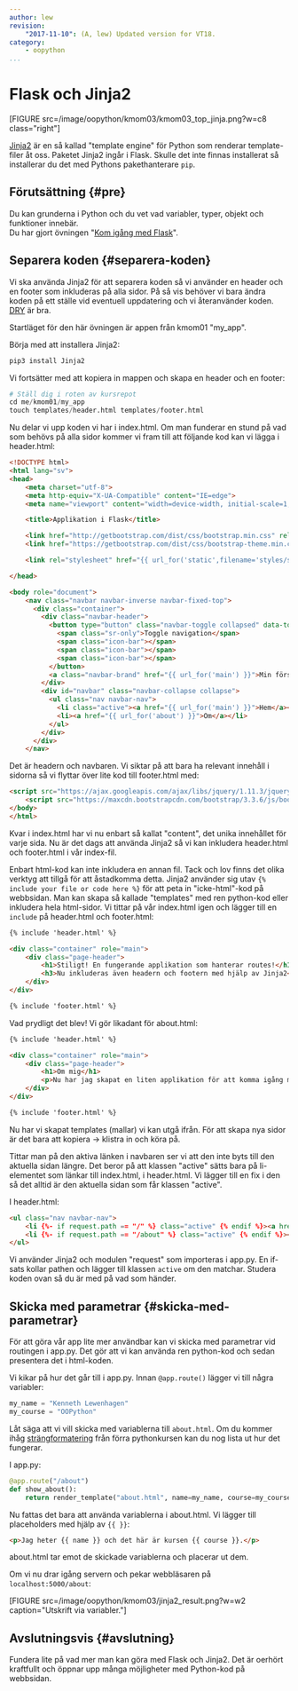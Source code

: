 ```yaml
---
author: lew
revision:
    "2017-11-10": (A, lew) Updated version for VT18.
category:
    - oopython
...
```

Flask och Jinja2
===================================

[FIGURE src=/image/oopython/kmom03/kmom03_top_jinja.png?w=c8 class="right"]

[Jinja2](http://jinja.pocoo.org/) är en så kallad "template engine" för Python som renderar template-filer åt oss. Paketet Jinja2 ingår i Flask. Skulle det inte finnas installerat så installerar du det med Pythons pakethanterare `pip`.

<!--more-->



Förutsättning {#pre}
-------------------------------

Du kan grunderna i Python och du vet vad variabler, typer, objekt och funktioner innebär.  
Du har gjort övningen "[Kom igång med Flask](kunskap/kom-igang-med-flask)".  
<!-- Du har gjort övningen "[Kom igång med objekt](kunskap/kom-igang-med-objekt)". -->



Separera koden {#separera-koden}
------------------------------

Vi ska använda Jinja2 för att separera koden så vi använder en header och en footer som inkluderas på alla sidor. På så vis behöver vi bara ändra koden på ett ställe vid eventuell uppdatering och vi återanvänder koden. [DRY](https://en.wikipedia.org/wiki/Don%27t_repeat_yourself) är bra.  

Startläget för den här övningen är appen från kmom01 "my_app".  

Börja med att installera Jinja2:  

```python
pip3 install Jinja2
```

Vi fortsätter med att kopiera in mappen och skapa en header och en footer:

```python
# Ställ dig i roten av kursrepot
cd me/kmom01/my_app
touch templates/header.html templates/footer.html
```

Nu delar vi upp koden vi har i index.html. Om man funderar en stund på vad som behövs på alla sidor kommer vi fram till att följande kod kan vi lägga i header.html:

```html
<!DOCTYPE html>
<html lang="sv">
<head>
    <meta charset="utf-8">
    <meta http-equiv="X-UA-Compatible" content="IE=edge">
    <meta name="viewport" content="width=device-width, initial-scale=1, shrink-to-fit=no">

    <title>Applikation i Flask</title>

    <link href="http://getbootstrap.com/dist/css/bootstrap.min.css" rel="stylesheet">
    <link href="https://getbootstrap.com/dist/css/bootstrap-theme.min.css" rel="stylesheet">

    <link rel="stylesheet" href="{{ url_for('static',filename='styles/style.css') }}">

</head>

<body role="document">
    <nav class="navbar navbar-inverse navbar-fixed-top">
      <div class="container">
        <div class="navbar-header">
          <button type="button" class="navbar-toggle collapsed" data-toggle="collapse" data-target="#navbar" aria-expanded="false" aria-controls="navbar">
            <span class="sr-only">Toggle navigation</span>
            <span class="icon-bar"></span>
            <span class="icon-bar"></span>
            <span class="icon-bar"></span>
          </button>
          <a class="navbar-brand" href="{{ url_for('main') }}">Min första Flask app</a>
        </div>
        <div id="navbar" class="navbar-collapse collapse">
          <ul class="nav navbar-nav">
            <li class="active"><a href="{{ url_for('main') }}">Hem</a></li>
            <li><a href="{{ url_for('about') }}">Om</a></li>
          </ul>
        </div>
      </div>
    </nav>
```

Det är headern och navbaren. Vi siktar på att bara ha relevant innehåll i sidorna så vi flyttar över lite kod till footer.html med:

```html
<script src="https://ajax.googleapis.com/ajax/libs/jquery/1.11.3/jquery.min.js"></script>
    <script src="https://maxcdn.bootstrapcdn.com/bootstrap/3.3.6/js/bootstrap.min.js"></script>
</body>
</html>
```

Kvar i index.html har vi nu enbart så kallat "content", det unika innehållet för varje sida. Nu är det dags att använda Jinja2 så vi kan inkludera header.html och footer.html i vår index-fil.  

Enbart html-kod kan inte inkludera en annan fil. Tack och lov finns det olika verktyg att tillgå för att åstadkomma detta. Jinja2 använder sig utav `{% include your file or code here %}` för att peta in "icke-html"-kod på webbsidan. Man kan skapa så kallade "templates" med ren python-kod eller inkludera hela html-sidor. Vi tittar på vår index.html igen och lägger till en `include` på header.html och footer.html:

```html
{% include 'header.html' %}

<div class="container" role="main">
    <div class="page-header">
        <h1>Stiligt! En fungerande applikation som hanterar routes!</h1>
        <h3>Nu inkluderas även headern och footern med hjälp av Jinja2</h3>
    </div>
</div>

{% include 'footer.html' %}
```

Vad prydligt det blev! Vi gör likadant för about.html:

```html
{% include 'header.html' %}

<div class="container" role="main">
    <div class="page-header">
        <h1>Om mig</h1>
        <p>Nu har jag skapat en liten applikation för att komma igång med Flask.</p>
    </div>
</div>

{% include 'footer.html' %}
```

Nu har vi skapat templates (mallar) vi kan utgå ifrån. För att skapa nya sidor är det bara att kopiera -> klistra in och köra på.  

Tittar man på den aktiva länken i navbaren ser vi att den inte byts till den aktuella sidan längre. Det beror på att klassen "active" sätts bara på li-elementet som länkar till index.html, i header.html. Vi lägger till en fix i den så det alltid är den aktuella sidan som får klassen "active".  

I header.html:

```html
<ul class="nav navbar-nav">
    <li {%- if request.path == "/" %} class="active" {% endif %}><a href="{{ url_for('main') }}">Hem</a></li>
    <li {%- if request.path == "/about" %} class="active" {% endif %}><a href="{{ url_for('about') }}">Om</a></li>
</ul>
```

Vi använder Jinja2 och modulen "request" som importeras i app.py. En if-sats kollar pathen och lägger till klassen `active` om den matchar. Studera koden ovan så du är med på vad som händer.



Skicka med parametrar {#skicka-med-parametrar}
------------------------------

För att göra vår app lite mer användbar kan vi skicka med parametrar vid routingen i app.py. Det gör att vi kan använda ren python-kod och sedan presentera det i html-koden.  

Vi kikar på hur det går till i app.py. Innan `@app.route()` lägger vi till några variabler:  

```python
my_name = "Kenneth Lewenhagen"
my_course = "OOPython"
```

Låt säga att vi vill skicka med variablerna till `about.html`. Om du kommer ihåg [strängformatering](https://www.youtube.com/watch?v=BkMm0lX-Ytc&list=PLKtP9l5q3ce93pTlN_dnDpsTwGLCXJEpd&index=18) från förra pythonkursen kan du nog lista ut hur det fungerar.  

I app.py:

```python
@app.route("/about")
def show_about():
    return render_template("about.html", name=my_name, course=my_course)
```

Nu fattas det bara att använda variablerna i about.html. Vi lägger till placeholders med hjälp av `{{ }}`:

```html
<p>Jag heter {{ name }} och det här är kursen {{ course }}.</p>
```

about.html tar emot de skickade variablerna och placerar ut dem.

Om vi nu drar igång servern och pekar webbläsaren på `localhost:5000/about`:

[FIGURE src=/image/oopython/kmom03/jinja2_result.png?w=w2 caption="Utskrift via variabler."]



Avslutningsvis {#avslutning}
------------------------------

Fundera lite på vad mer man kan göra med Flask och Jinja2. Det är oerhört kraftfullt och öppnar upp många möjligheter med Python-kod på webbsidan.
